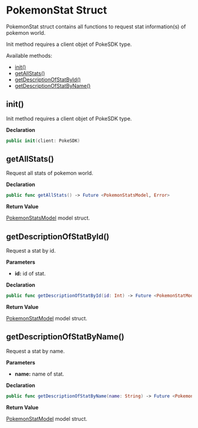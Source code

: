 # PokemonStat Struct

PokemonStat struct contains all functions to request stat information(s) of pokemon world.

Init method requires a client objet of PokeSDK type. 

Available methods: 

- [init()](#init)
- [getAllStats()](#getAllStats)
- [getDescriptionOfStatById()](#getDescriptionOfStatById)
- [getDescriptionOfStatByName()](#getDescriptionOfStatByName)


## init()

Init method requires a client objet of PokeSDK type.

**Declaration**
```swift
public init(client: PokeSDK)
```

## getAllStats()

Request all stats of pokemon world.

**Declaration**
```swift
public func getAllStats() -> Future <PokemonStatsModel, Error>
```

**Return Value**

[PokemonStatsModel](pokemonStatModels.md#pokemonStatsModel) model struct. 


## getDescriptionOfStatById()

Request a stat by id.

**Parameters**

- **id:** id of stat.

**Declaration**
```swift
public func getDescriptionOfStatById(id: Int) -> Future <PokemonStatModel, Error>
```

**Return Value**

[PokemonStatModel](pokemonStatModels.md#pokemonStatModel) model struct. 

## getDescriptionOfStatByName()

Request a stat by name.

**Parameters**

- **name:** name of stat.

**Declaration**
```swift
public func getDescriptionOfStatByName(name: String) -> Future <PokemonStatModel, Error>
```

**Return Value**

[PokemonStatModel](pokemonStatModels.md#pokemonStatModel) model struct. 
